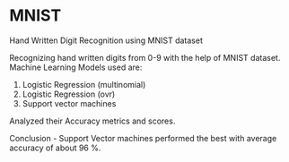 # MNIST
Hand Written Digit Recognition using MNIST dataset

Recognizing hand written digits from 0-9 with the help of MNIST dataset.
Machine Learning Models used are:
1. Logistic Regression (multinomial)
2. Logistic Regression (ovr)
3. Support vector machines

Analyzed their Accuracy metrics and scores.

Conclusion - Support Vector machines performed the best with average accuracy of about 96 %.
